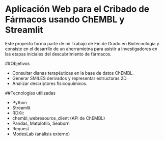# Aplicación Web para el Cribado de Fármacos usando ChEMBL y Streamlit

Este proyecto forma parte de mi Trabajo de Fin de Grado en Biotecnología y consiste en el desarrllo de un aherramietna para asistir a investigadores en las etapas iniciales del descubrimiento de fármacos.

##Objetivos
- Consultar dianas terapéuticas en la base de datos ChEMBL.
- Generar SMILES derivados y representar estructuras 2D.
- Analizar descriptores fisicoquímicos.

##Tecnologías utilizadas
- Python
- Streamlit
- RDKit
- chembl_webresource_client (API de ChEMBL)
- Pandas, Matplotlib, Seaborn
- Request
- ModesLab (análisis externo)
